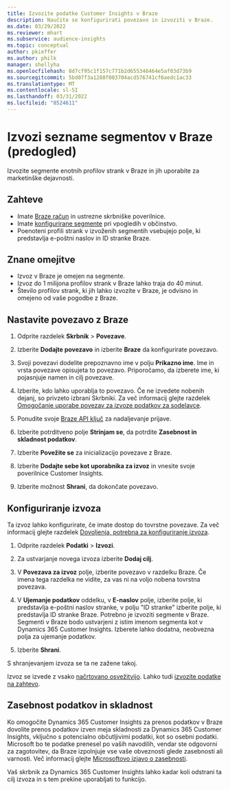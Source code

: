 ```yaml
---
title: Izvozite podatke Customer Insights v Braze
description: Naučite se konfigurirati povezavo in izvoziti v Braze.
ms.date: 03/29/2022
ms.reviewer: mhart
ms.subservice: audience-insights
ms.topic: conceptual
author: pkieffer
ms.author: philk
manager: shellyha
ms.openlocfilehash: 8d7cf95c1f157c771b2d655346464e5af03d73b9
ms.sourcegitcommit: 5bd07f3a1288f003704acd576741cf6aedc1ac33
ms.translationtype: MT
ms.contentlocale: sl-SI
ms.lasthandoff: 03/31/2022
ms.locfileid: "8524611"
---
```

# <a name="export-segment-lists-to-braze-preview"></a>Izvozi sezname segmentov v Braze (predogled)

Izvozite segmente enotnih profilov strank v Braze in jih uporabite za marketinške dejavnosti.

## <a name="prerequisites"></a>Zahteve

-   Imate [Braze račun](https://www.braze.com/) in ustrezne skrbniške poverilnice.
-   Imate [konfigurirane segmente](segments.md) pri vpogledih v občinstvo.
-   Poenoteni profili strank v izvoženih segmentih vsebujejo polje, ki predstavlja e-poštni naslov in ID stranke Braze. 

## <a name="known-limitations"></a>Znane omejitve

- Izvoz v Braze je omejen na segmente.
- Izvoz do 1 milijona profilov strank v Braze lahko traja do 40 minut. 
- Število profilov strank, ki jih lahko izvozite v Braze, je odvisno in omejeno od vaše pogodbe z Braze.

## <a name="set-up-connection-to-braze"></a>Nastavite povezavo z Braze

1. Odprite razdelek **Skrbnik** > **Povezave**.

1. Izberite **Dodajte povezavo** in izberite **Braze** da konfigurirate povezavo.

1. Svoji povezavi dodelite prepoznavno ime v polju **Prikazno ime**. Ime in vrsta povezave opisujeta to povezavo. Priporočamo, da izberete ime, ki pojasnjuje namen in cilj povezave.

1. Izberite, kdo lahko uporablja to povezavo. Če ne izvedete nobenih dejanj, so privzeto izbrani Skrbniki. Za več informacij glejte razdelek [Omogočanje uporabe povezav za izvoze podatkov za sodelavce](connections.md#allow-contributors-to-use-a-connection-for-exports).

1. Ponudite svoje [Braze API ključ](https://www.braze.com/docs/api/basics/) za nadaljevanje prijave. 

1. Izberite potrditveno polje **Strinjam se**, da potrdite **Zasebnost in skladnost podatkov**.

1. Izberite **Povežite se** za inicializacijo povezave z Braze.

1. Izberite **Dodajte sebe kot uporabnika za izvoz** in vnesite svoje poverilnice Customer Insights.

1. Izberite možnost **Shrani**, da dokončate povezavo.

## <a name="configure-an-export"></a>Konfiguriranje izvoza

Ta izvoz lahko konfigurirate, če imate dostop do tovrstne povezave. Za več informacij glejte razdelek [Dovoljenja, potrebna za konfiguriranje izvoza](export-destinations.md#set-up-a-new-export).

1. Odprite razdelek **Podatki** > **Izvozi**.

1. Za ustvarjanje novega izvoza izberite **Dodaj cilj**.

1. V **Povezava za izvoz** polje, izberite povezavo v razdelku Braze. Če imena tega razdelka ne vidite, za vas ni na voljo nobena tovrstna povezava.  

3. V **Ujemanje podatkov** oddelku, v **E-naslov** polje, izberite polje, ki predstavlja e-poštni naslov stranke, v polju "ID stranke" izberite polje, ki predstavlja ID stranke Braze. Potrebno je izvoziti segmente v Braze. Segmenti v Braze bodo ustvarjeni z istim imenom segmenta kot v Dynamics 365 Customer Insights. Izberete lahko dodatna, neobvezna polja za ujemanje podatkov. 

1. Izberite **Shrani**.

S shranjevanjem izvoza se ta ne zažene takoj.

Izvoz se izvede z vsako [načrtovano osvežitvijo](system.md#schedule-tab). Lahko tudi [izvozite podatke na zahtevo](export-destinations.md#run-exports-on-demand). 


## <a name="data-privacy-and-compliance"></a>Zasebnost podatkov in skladnost

Ko omogočite Dynamics 365 Customer Insights za prenos podatkov v Braze dovolite prenos podatkov izven meja skladnosti za Dynamics 365 Customer Insights, vključno s potencialno občutljivimi podatki, kot so osebni podatki. Microsoft bo te podatke prenesel po vaših navodilih, vendar ste odgovorni za zagotovitev, da Braze izpolnjuje vse vaše obveznosti glede zasebnosti ali varnosti. Več informacij glejte [Microsoftovo izjavo o zasebnosti](https://go.microsoft.com/fwlink/?linkid=396732).

Vaš skrbnik za Dynamics 365 Customer Insights lahko kadar koli odstrani ta cilj izvoza in s tem prekine uporabljati to funkcijo.
